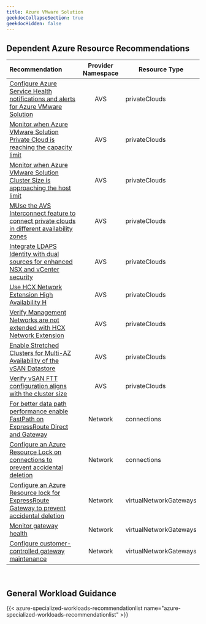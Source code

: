```yaml
---
title: Azure VMware Solution
geekdocCollapseSection: true
geekdocHidden: false
---
```


## Dependent Azure Resource Recommendations

| Recommendation                                                                                                                                                                                                                                                                      | Provider Namespace | Resource Type          |
| :---------------------------------------------------------------------------------------------------------------------------------------------------------------------------------------------------------------------------------------------------------------------------------- | :----------------: | ---------------------- |
| [Configure Azure Service Health notifications and alerts for Azure VMware Solution](../../../Azure-Proactive-Resiliency-Library-v2/azure-resources/AVS/privateClouds/#configure-azure-service-health-notifications-and-alerts-for-azure-vmware-solution)                            |        AVS         | privateClouds          |
| [Monitor when Azure VMware Solution Private Cloud is reaching the capacity limit](../../../Azure-Proactive-Resiliency-Library-v2/azure-resources/AVS/privateClouds/#monitor-when-azure-vmware-solution-private-cloud-is-reaching-the-capacity-limit)                                |        AVS         | privateClouds          |
| [Monitor when Azure VMware Solution Cluster Size is approaching the host limit](../../../Azure-Proactive-Resiliency-Library-v2/azure-resources/AVS/privateClouds/#monitor-when-azure-vmware-solution-cluster-size-is-approaching-the-host-limit)                                    |        AVS         | privateClouds          |
| [MUse the AVS Interconnect feature to connect private clouds in different availability zones](../../../Azure-Proactive-Resiliency-Library-v2/azure-resources/AVS/privateClouds/#use-the-avs-interconnect-feature-to-connect-private-clouds-in-different-availability-zones)         |        AVS         | privateClouds          |
| [Integrate LDAPS Identity with dual sources for enhanced NSX and vCenter security](../../../Azure-Proactive-Resiliency-Library-v2/azure-resources/AVS/privateClouds/#integrate-ldaps-identity-with-dual-sources-for-enhanced-nsx-and-vcenter-security)                              |        AVS         | privateClouds          |
| [Use HCX Network Extension High Availability H](../../../Azure-Proactive-Resiliency-Library-v2/azure-resources/AVS/privateClouds/#use-hcx-network-extension-high-availability)                                                                                                      |        AVS         | privateClouds          |
| [Verify Management Networks are not extended with HCX Network Extension](../../../Azure-Proactive-Resiliency-Library-v2/azure-resources/AVS/privateClouds/#verify-management-networks-are-not-extended-with-hcx-network-extension)                                                  |        AVS         | privateClouds          |
| [Enable Stretched Clusters for Multi-AZ Availability of the vSAN Datastore](../../../Azure-Proactive-Resiliency-Library-v2/azure-resources/AVS/privateClouds/#enable-stretched-clusters-for-multi-az-availability-of-the-vsan-datastore)                                            |        AVS         | privateClouds          |
| [Verify vSAN FTT configuration aligns with the cluster size](../../../Azure-Proactive-Resiliency-Library-v2/azure-resources/AVS/privateClouds/#verify-vsan-ftt-configuration-aligns-with-the-cluster-size)                                                                          |        AVS         | privateClouds          |
| [For better data path performance enable FastPath on ExpressRoute Direct and Gateway](../../../Azure-Proactive-Resiliency-Library-v2/azure-resources/Network/connections/#for-better-data-path-performance-enable-fastpath-on-expressroute-direct-and-gateway)                      |      Network       | connections            |
| [Configure an Azure Resource Lock on connections to prevent accidental deletion](../../../Azure-Proactive-Resiliency-Library-v2/azure-resources/Network/connections/#configure-an-azure-resource-lock-on-connections-to-prevent-accidental-deletion)                                |      Network       | connections            |
| [Configure an Azure Resource lock for ExpressRoute Gateway to prevent accidental deletion](../../../Azure-Proactive-Resiliency-Library-v2/azure-resources/Network/virtualNetworkGateways/#configure-an-azure-resource-lock-for-expressroute-gateway-to-prevent-accidental-deletion) |      Network       | virtualNetworkGateways |
| [Monitor gateway health](../../../Azure-Proactive-Resiliency-Library-v2/azure-resources/Network/virtualNetworkGateways/#monitor-gateway-health)                                                                                                                                     |      Network       | virtualNetworkGateways |
| [Configure customer-controlled gateway maintenance](../../../Azure-Proactive-Resiliency-Library-v2/azure-resources/Network/virtualNetworkGateways/#configure-customer-controlled-gateway-maintenance)                                                                               |      Network       | virtualNetworkGateways |

<br>

## General Workload Guidance

{{< azure-specialized-workloads-recommendationlist name="azure-specialized-workloads-recommendationlist" >}}
